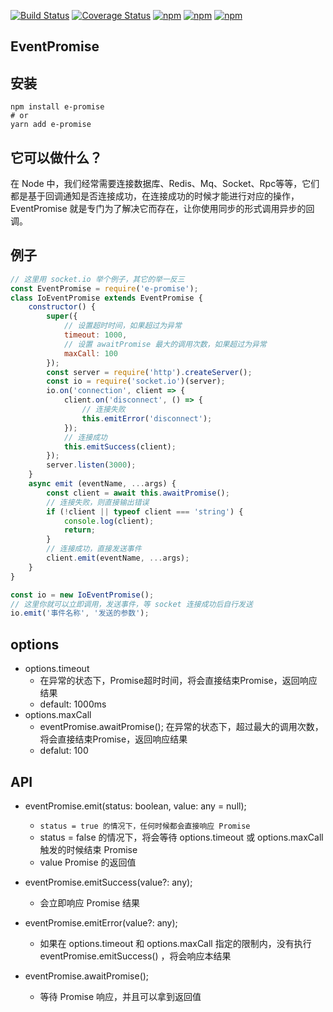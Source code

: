 [![Build Status](https://travis-ci.org/lzxb/event-promise.svg?branch=master)](https://travis-ci.org/lzxb/event-promise.js)
[![Coverage Status](https://coveralls.io/repos/github/lzxb/event-promise/badge.svg?branch=master)](https://coveralls.io/github/lzxb/event-promise?branch=master)
[![npm](https://img.shields.io/npm/v/e-promise.svg?style=flat-square)](https://www.npmjs.com/package/e-promise) 
[![npm](https://img.shields.io/npm/dt/e-promise.svg?style=flat-square)](https://www.npmjs.com/package/e-promise) 
[![npm](https://img.shields.io/npm/l/e-promise.svg?style=flat-square)](https://www.npmjs.com/package/e-promise)

## EventPromise

## 安装
```base
npm install e-promise
# or
yarn add e-promise
```

## 它可以做什么？
在 Node 中，我们经常需要连接数据库、Redis、Mq、Socket、Rpc等等，它们都是基于回调通知是否连接成功，在连接成功的时候才能进行对应的操作，EventPromise 就是专门为了解决它而存在，让你使用同步的形式调用异步的回调。

## 例子
```javascript
// 这里用 socket.io 举个例子，其它的举一反三
const EventPromise = require('e-promise');
class IoEventPromise extends EventPromise {
	constructor() {
		super({
			// 设置超时时间，如果超过为异常
			timeout: 1000,
			// 设置 awaitPromise 最大的调用次数，如果超过为异常
			maxCall: 100
		});
		const server = require('http').createServer();
		const io = require('socket.io')(server);
		io.on('connection', client => {
			client.on('disconnect', () => {
				// 连接失败
				this.emitError('disconnect');
			});
			// 连接成功
			this.emitSuccess(client);
		});
		server.listen(3000);
	}
	async emit (eventName, ...args) {
		const client = await this.awaitPromise();
		// 连接失败，则直接输出错误
		if (!client || typeof client === 'string') {
			console.log(client);
			return;
		}
		// 连接成功，直接发送事件
		client.emit(eventName, ...args);
	}
}

const io = new IoEventPromise();
// 这里你就可以立即调用，发送事件，等 socket 连接成功后自行发送
io.emit('事件名称', '发送的参数');

```

## options
- options.timeout
    - 在异常的状态下，Promise超时时间，将会直接结束Promise，返回响应结果
    - default: 1000ms
- options.maxCall
    - eventPromise.awaitPromise();  在异常的状态下，超过最大的调用次数，将会直接结束Promise，返回响应结果
    - defalut: 100

## API
- eventPromise.emit(status: boolean, value: any = null);
    - `status = true 的情况下，任何时候都会直接响应 Promise`
    - status = false 的情况下，将会等待 options.timeout 或 options.maxCall 触发的时候结束 Promise
    - value Promise 的返回值

- eventPromise.emitSuccess(value?: any);
    - 会立即响应 Promise 结果

- eventPromise.emitError(value?: any);
    - 如果在 options.timeout 和 options.maxCall 指定的限制内，没有执行 eventPromise.emitSuccess() ，将会响应本结果

- eventPromise.awaitPromise();
    - 等待 Promise 响应，并且可以拿到返回值

